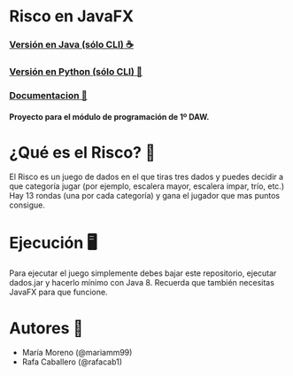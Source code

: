 # Risco en JavaFX
### [Versión en Java (sólo CLI) ☕️](https://github.com/mariamm99/ProyectoDados)
### [Versión en Python (sólo CLI) 🐍](https://github.com/mariamm99/dadosPython)
### [Documentacion 📃](https://github.com/mariamm99/ProyectoDados/tree/master/doc)
#### Proyecto para el módulo de programación de 1º DAW.

# ¿Qué es el Risco? 🎲
El Risco es un juego de dados en el que tiras tres dados y puedes decidir a que categoría jugar (por ejemplo, escalera mayor, escalera impar, trío, etc.) Hay 13 rondas (una por cada categoría) y gana el jugador que mas puntos consigue.

# Ejecución 🖥️
Para ejecutar el juego simplemente debes bajar este repositorio, ejecutar dados.jar y hacerlo mínimo con Java 8. Recuerda que también necesitas JavaFX para que funcione.

# Autores 👥
+ María Moreno (@mariamm99)
+ Rafa Caballero (@rafacab1)
